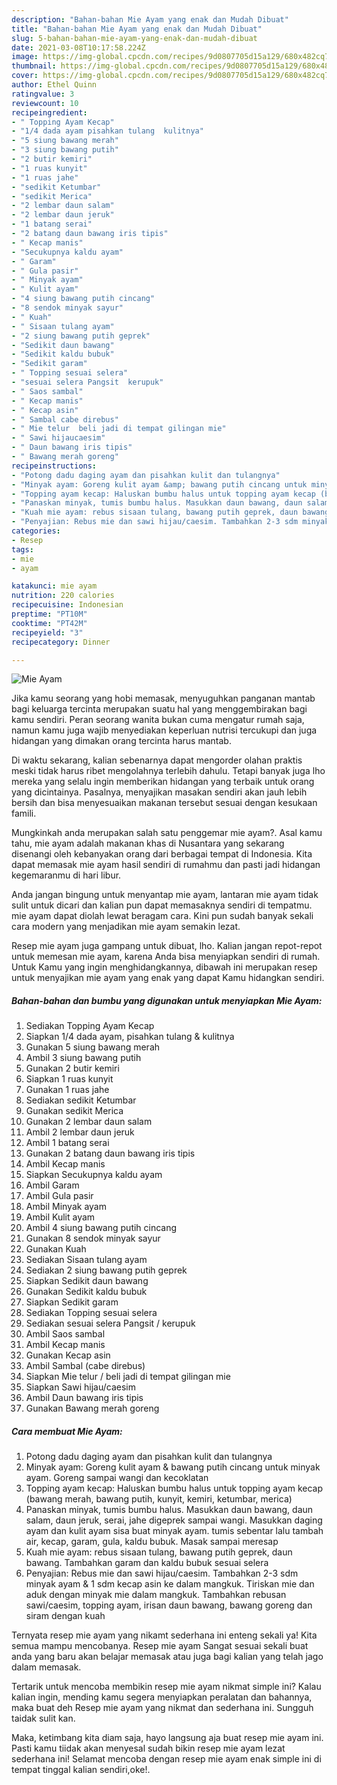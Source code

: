 ```yaml
---
description: "Bahan-bahan Mie Ayam yang enak dan Mudah Dibuat"
title: "Bahan-bahan Mie Ayam yang enak dan Mudah Dibuat"
slug: 5-bahan-bahan-mie-ayam-yang-enak-dan-mudah-dibuat
date: 2021-03-08T10:17:58.224Z
image: https://img-global.cpcdn.com/recipes/9d0807705d15a129/680x482cq70/mie-ayam-foto-resep-utama.jpg
thumbnail: https://img-global.cpcdn.com/recipes/9d0807705d15a129/680x482cq70/mie-ayam-foto-resep-utama.jpg
cover: https://img-global.cpcdn.com/recipes/9d0807705d15a129/680x482cq70/mie-ayam-foto-resep-utama.jpg
author: Ethel Quinn
ratingvalue: 3
reviewcount: 10
recipeingredient:
- " Topping Ayam Kecap"
- "1/4 dada ayam pisahkan tulang  kulitnya"
- "5 siung bawang merah"
- "3 siung bawang putih"
- "2 butir kemiri"
- "1 ruas kunyit"
- "1 ruas jahe"
- "sedikit Ketumbar"
- "sedikit Merica"
- "2 lembar daun salam"
- "2 lembar daun jeruk"
- "1 batang serai"
- "2 batang daun bawang iris tipis"
- " Kecap manis"
- "Secukupnya kaldu ayam"
- " Garam"
- " Gula pasir"
- " Minyak ayam"
- " Kulit ayam"
- "4 siung bawang putih cincang"
- "8 sendok minyak sayur"
- " Kuah"
- " Sisaan tulang ayam"
- "2 siung bawang putih geprek"
- "Sedikit daun bawang"
- "Sedikit kaldu bubuk"
- "Sedikit garam"
- " Topping sesuai selera"
- "sesuai selera Pangsit  kerupuk"
- " Saos sambal"
- " Kecap manis"
- " Kecap asin"
- " Sambal cabe direbus"
- " Mie telur  beli jadi di tempat gilingan mie"
- " Sawi hijaucaesim"
- " Daun bawang iris tipis"
- " Bawang merah goreng"
recipeinstructions:
- "Potong dadu daging ayam dan pisahkan kulit dan tulangnya"
- "Minyak ayam: Goreng kulit ayam &amp; bawang putih cincang untuk minyak ayam. Goreng sampai wangi dan kecoklatan"
- "Topping ayam kecap: Haluskan bumbu halus untuk topping ayam kecap (bawang merah, bawang putih, kunyit, kemiri, ketumbar, merica)"
- "Panaskan minyak, tumis bumbu halus. Masukkan daun bawang, daun salam, daun jeruk, serai, jahe digeprek sampai wangi. Masukkan daging ayam dan kulit ayam sisa buat minyak ayam. tumis sebentar lalu tambah air, kecap, garam, gula, kaldu bubuk. Masak sampai meresap"
- "Kuah mie ayam: rebus sisaan tulang, bawang putih geprek, daun bawang. Tambahkan garam dan kaldu bubuk sesuai selera"
- "Penyajian: Rebus mie dan sawi hijau/caesim. Tambahkan 2-3 sdm minyak ayam &amp; 1 sdm kecap asin ke dalam mangkuk. Tiriskan mie dan aduk dengan minyak mie dalam mangkuk. Tambahkan rebusan sawi/caesim, topping ayam, irisan daun bawang, bawang goreng dan siram dengan kuah"
categories:
- Resep
tags:
- mie
- ayam

katakunci: mie ayam 
nutrition: 220 calories
recipecuisine: Indonesian
preptime: "PT10M"
cooktime: "PT42M"
recipeyield: "3"
recipecategory: Dinner

---
```



![Mie Ayam](https://img-global.cpcdn.com/recipes/9d0807705d15a129/680x482cq70/mie-ayam-foto-resep-utama.jpg)

Jika kamu seorang yang hobi memasak, menyuguhkan panganan mantab bagi keluarga tercinta merupakan suatu hal yang menggembirakan bagi kamu sendiri. Peran seorang  wanita bukan cuma mengatur rumah saja, namun kamu juga wajib menyediakan keperluan nutrisi tercukupi dan juga hidangan yang dimakan orang tercinta harus mantab.

Di waktu  sekarang, kalian sebenarnya dapat mengorder olahan praktis meski tidak harus ribet mengolahnya terlebih dahulu. Tetapi banyak juga lho mereka yang selalu ingin memberikan hidangan yang terbaik untuk orang yang dicintainya. Pasalnya, menyajikan masakan sendiri akan jauh lebih bersih dan bisa menyesuaikan makanan tersebut sesuai dengan kesukaan famili. 



Mungkinkah anda merupakan salah satu penggemar mie ayam?. Asal kamu tahu, mie ayam adalah makanan khas di Nusantara yang sekarang disenangi oleh kebanyakan orang dari berbagai tempat di Indonesia. Kita dapat memasak mie ayam hasil sendiri di rumahmu dan pasti jadi hidangan kegemaranmu di hari libur.

Anda jangan bingung untuk menyantap mie ayam, lantaran mie ayam tidak sulit untuk dicari dan kalian pun dapat memasaknya sendiri di tempatmu. mie ayam dapat diolah lewat beragam cara. Kini pun sudah banyak sekali cara modern yang menjadikan mie ayam semakin lezat.

Resep mie ayam juga gampang untuk dibuat, lho. Kalian jangan repot-repot untuk memesan mie ayam, karena Anda bisa menyiapkan sendiri di rumah. Untuk Kamu yang ingin menghidangkannya, dibawah ini merupakan resep untuk menyajikan mie ayam yang enak yang dapat Kamu hidangkan sendiri.

<!--inarticleads1-->

##### Bahan-bahan dan bumbu yang digunakan untuk menyiapkan Mie Ayam:

1. Sediakan  Topping Ayam Kecap
1. Siapkan 1/4 dada ayam, pisahkan tulang &amp; kulitnya
1. Gunakan 5 siung bawang merah
1. Ambil 3 siung bawang putih
1. Gunakan 2 butir kemiri
1. Siapkan 1 ruas kunyit
1. Gunakan 1 ruas jahe
1. Sediakan sedikit Ketumbar
1. Gunakan sedikit Merica
1. Gunakan 2 lembar daun salam
1. Ambil 2 lembar daun jeruk
1. Ambil 1 batang serai
1. Gunakan 2 batang daun bawang iris tipis
1. Ambil  Kecap manis
1. Siapkan Secukupnya kaldu ayam
1. Ambil  Garam
1. Ambil  Gula pasir
1. Ambil  Minyak ayam
1. Ambil  Kulit ayam
1. Ambil 4 siung bawang putih cincang
1. Gunakan 8 sendok minyak sayur
1. Gunakan  Kuah
1. Sediakan  Sisaan tulang ayam
1. Sediakan 2 siung bawang putih geprek
1. Siapkan Sedikit daun bawang
1. Gunakan Sedikit kaldu bubuk
1. Siapkan Sedikit garam
1. Sediakan  Topping sesuai selera
1. Sediakan sesuai selera Pangsit / kerupuk
1. Ambil  Saos sambal
1. Ambil  Kecap manis
1. Gunakan  Kecap asin
1. Ambil  Sambal (cabe direbus)
1. Siapkan  Mie telur / beli jadi di tempat gilingan mie
1. Siapkan  Sawi hijau/caesim
1. Ambil  Daun bawang iris tipis
1. Gunakan  Bawang merah goreng




<!--inarticleads2-->

##### Cara membuat Mie Ayam:

1. Potong dadu daging ayam dan pisahkan kulit dan tulangnya
1. Minyak ayam: Goreng kulit ayam &amp; bawang putih cincang untuk minyak ayam. Goreng sampai wangi dan kecoklatan
1. Topping ayam kecap: Haluskan bumbu halus untuk topping ayam kecap (bawang merah, bawang putih, kunyit, kemiri, ketumbar, merica)
1. Panaskan minyak, tumis bumbu halus. Masukkan daun bawang, daun salam, daun jeruk, serai, jahe digeprek sampai wangi. Masukkan daging ayam dan kulit ayam sisa buat minyak ayam. tumis sebentar lalu tambah air, kecap, garam, gula, kaldu bubuk. Masak sampai meresap
1. Kuah mie ayam: rebus sisaan tulang, bawang putih geprek, daun bawang. Tambahkan garam dan kaldu bubuk sesuai selera
1. Penyajian: Rebus mie dan sawi hijau/caesim. Tambahkan 2-3 sdm minyak ayam &amp; 1 sdm kecap asin ke dalam mangkuk. Tiriskan mie dan aduk dengan minyak mie dalam mangkuk. Tambahkan rebusan sawi/caesim, topping ayam, irisan daun bawang, bawang goreng dan siram dengan kuah




Ternyata resep mie ayam yang nikamt sederhana ini enteng sekali ya! Kita semua mampu mencobanya. Resep mie ayam Sangat sesuai sekali buat anda yang baru akan belajar memasak atau juga bagi kalian yang telah jago dalam memasak.

Tertarik untuk mencoba membikin resep mie ayam nikmat simple ini? Kalau kalian ingin, mending kamu segera menyiapkan peralatan dan bahannya, maka buat deh Resep mie ayam yang nikmat dan sederhana ini. Sungguh taidak sulit kan. 

Maka, ketimbang kita diam saja, hayo langsung aja buat resep mie ayam ini. Pasti kamu tiidak akan menyesal sudah bikin resep mie ayam lezat sederhana ini! Selamat mencoba dengan resep mie ayam enak simple ini di tempat tinggal kalian sendiri,oke!.

